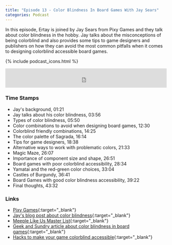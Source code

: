 ```yaml
---
title: "Episode 13 - Color Blindness In Board Games With Jay Sears"
categories: Podcast
---
```

In this episode, Ertay is joined by Jay Sears from Pixy Games and they talk about color blindness in the hobby. Jay talks about the misconceptions of being colorblind and also provides some tips to game designers and publishers on how they can avoid the most common pitfalls when it comes to designing colorblind accessible board games.

{% include podcast_icons.html %}

<iframe src="https://pinecast.com/player/62720e31-1b4c-4ec9-a8ba-10478dbb8449?theme=minimal" seamless height="60" style="border:0" class="pinecast-embed" frameborder="0" width="100%"></iframe>

### Time Stamps

- Jay's background, 01:21
- Jay talks about his color blindness, 03:56
- Types of color blindness, 05:50
- Color combinations to avoid when designing board games, 12:30
- Colorblind friendly combinations, 14:25
- The color palette of Sagrada, 16:14
- Tips for game designers, 18:38
- Alternative ways to work with problematic colors, 21:33
- Magic Maze, 26:07
- Importance of component size and shape, 26:51
- Board games with poor colorblind accessibility, 28:34
- Yamatai and the red-green color choices, 33:04
- Castles of Burgundy, 36:41
- Board Games with good color blindness accessibility, 39:22
- Final thoughts, 43:32

### Links

- [Pixy Games](http://pixygames.co.uk){:target="_blank"}
- [Jay's blog post about color blindness](https://pixygamesuk.blogspot.com/2019/04/colour-blindness-guide-for-board-game.html){:target="_blank"}
- [Meeple Like Us Master List](https://meeplelikeus.co.uk/meeple-like-us-masterlist/){:target="_blank"}
- [Geek and Sundry article about color blindness in board games](https://geekandsundry.com/increasing-accessibility-how-publishers-are-making-games-more-colorblind-friendly/){:target="_blank"}
- [Hacks to make your game colorblind accessible](https://geekandsundry.com/like-a-rainbow-in-the-dark-hacks-to-make-your-games-color-blind-accessible/){:target="_blank"}